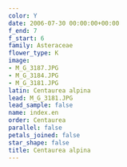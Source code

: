 ```yaml
---
color: Y
date: 2006-07-30 00:00:00+00:00
f_end: 7
f_start: 6
family: Asteraceae
flower_type: K
image:
- M_G_3187.JPG
- M_G_3184.JPG
- M_G_3181.JPG
latin: Centaurea alpina
lead: M_G_3181.JPG
lead_sample: false
name: index.en
order: Centaurea
parallel: false
petals_joined: false
star_shape: false
title: Centaurea alpina
---
```

